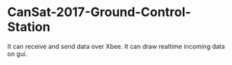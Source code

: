 # CanSat-2017-Ground-Control-Station
It can receive and send data over Xbee. It can draw realtime incoming data on gui.
